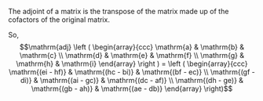 The adjoint of a matrix is the transpose of the matrix made up of the cofactors of the original matrix.

So, $$\mathrm{adj} \left ( \begin{array}{ccc} \mathrm{a} & \mathrm{b} & \mathrm{c} \\ \mathrm{d} & \mathrm{e} & \mathrm{f} \\ \mathrm{g} & \mathrm{h} & \mathrm{i} \end{array} \right ) = \left ( \begin{array}{ccc} \mathrm{(ei - hf)} & \mathrm{(hc - bi)} & \mathrm{(bf - ec)} \\ \mathrm{(gf - di)} & \mathrm{(ai - gc)} & \mathrm{(dc - af)} \\ \mathrm{(dh - ge)} & \mathrm{(gb - ah)} & \mathrm{(ae - db)} \end{array} \right)$$
